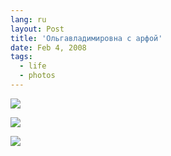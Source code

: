 ```yaml
---
lang: ru
layout: Post
title: 'Ольгавладимировна с арфой'
date: Feb 4, 2008
tags:
  - life
  - photos
---
```


![](http://wow.sapegin.me/301F1j1o1Y2n/sapegin-artem-20d-2008-02-03-466-6651.jpg)

<!--more-->

![](http://wow.sapegin.me/3m333K3H2c0Y/sapegin-artem-20d-2008-02-03-466-6623.jpg)

![](http://wow.sapegin.me/1K2v2m2K0b0J/sapegin-artem-20d-2008-02-03-466-6643.jpg)
